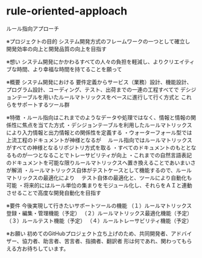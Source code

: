 # rule-oriented-apploach

ルール指向アプローチ

※プロジェクトの目的
システム開発方式のフレームワークの一つとして確立し
開発効率の向上と開発品質の向上を目指す

※想い
システム開発にかかわるすべての人々の負担を軽減し、よりクリエイティブな時間、より幸福な時間を持てることを願って

※概要
システム開発における
要件定義からサービス（業務）設計、機能設計、プログラム設計、コーディング、テスト、出荷までの一連の工程すべてで
デシジョンテーブルを用いたルールマトリックスをベースに進行して行く方式と
これらをサポートするツール群

※特徴
・ルール指向はこれまでのようなデータや処理ではなく、情報と情報の関係性に焦点を当てた方式
・デシジョンテーブルを利用したルールマトリックスにより入力情報と出力情報との関係性を定義する
・ウォーターフォール型では上流工程のドキュメントが神様となるが
　ルール指向ではルールマトリックスがすべての神様となるリポジトリ方式を取る
・すべてのドキュメントのもととなるものが一つとなることでトレーサビリティが向上
・これまでの自然言語表記のドキュメントを可能な限りルールマトリックスへ置き換えることであいまいさが解消
・ルールマトリックス自体がテストケースとして機能するので、ルールマトリックスの最適化により
　テスト自体の最適化と、ツールにより自動化も可能
・将来的にはルール単位の集まりをモジュール化し、それらをＡＩと連動させることで高度な開発自動化を目指す

※要件
今後実現して行きたいサポートツールの機能
（１）ルールマトリックス登録・編集・管理機能（予定）
（２）ルールマトリックス最適化機能（予定）
（３）ルールテスト機能（予定）
（４）ルールトレーサビリティ機能（予定）

※お願い
初めてのGitHubプロジェクト立ち上げのため、共同開発者、アドバイザー、協力者、助言者、苦言者、指摘者、翻訳者
形は何であれ、関わってもらえる方お待ちしています。
